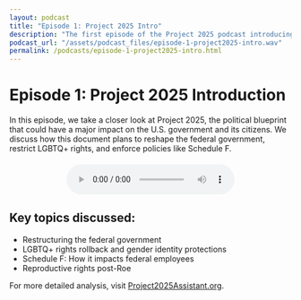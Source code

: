 ```yaml
---
layout: podcast
title: "Episode 1: Project 2025 Intro"
description: "The first episode of the Project 2025 podcast introducing key concepts of Project 2025."
podcast_url: "/assets/podcast_files/episode-1-project2025-intro.wav"
permalink: /podcasts/episode-1-project2025-intro.html
---
```



# Episode 1: Project 2025 Introduction

In this episode, we take a closer look at Project 2025, the political blueprint that could have a major impact on the U.S. government and its citizens. We discuss how this document plans to reshape the federal government, restrict LGBTQ+ rights, and enforce policies like Schedule F.

<div style="text-align:center; margin-top: 20px;">
  <audio controls>
    <source src="/assets/podcast_files/episode-1-project2025-intro.wav" type="audio/wav">
    Your browser does not support the audio element.
  </audio>
</div>

## Key topics discussed:
- Restructuring the federal government
- LGBTQ+ rights rollback and gender identity protections
- Schedule F: How it impacts federal employees
- Reproductive rights post-Roe

For more detailed analysis, visit [Project2025Assistant.org](https://project2025assistant.org).
